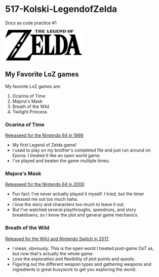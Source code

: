 # 517-Kolski-LegendofZelda

Docs as code practice #1

![The Legen of Zelda](images/Zelda_2017.svg.png)

## My Favorite LoZ games

My favorite LoZ games are:

1. Ocarina of Time
2. Majora's Mask
3. Breath of the Wild
4. Twilight Princess

### Ocarina of Time

[Releaseed for the Nintendo 64 in 1998](https://en.wikipedia.org/wiki/The_Legend_of_Zelda:_Ocarina_of_Time)

- My first Legend of Zelda game!
- I used to play on my brother's completed file and just run around on Epona. I treated it like an open world game.
- I've played and beaten the game multiple times.

### Majora's Mask

[Releaseed for the Nintendo 64 in 2000](https://en.wikipedia.org/wiki/The_Legend_of_Zelda:_Majora%27s_Mask)

- Fun fact: I've never actually played it myself. I tried, but the timer stressed me out too much haha.
- I love the story and characters too much to leave it out.
- But I've watched several playthroughs, speedruns, and story breakdowns, so I know the plot and general game mechanics.

### Breath of the Wild

[Released for the WiiU and Nintendo Switch in 2017.](https://en.wikipedia.org/wiki/The_Legend_of_Zelda:_Breath_of_the_Wild)

- I mean, obviously. This is the open world I treated post-game OoT as, but now that's actually the whole game.
- Love the exploration and flexibility of plot points and quests.
- Figuring out the different weapon types and gathering weapons and ingredients is great busywork to get you exploring the world.